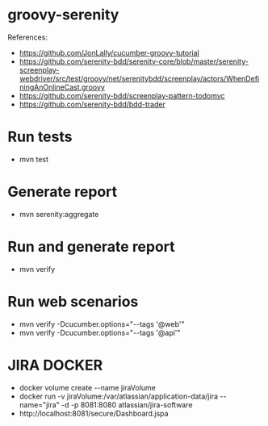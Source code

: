 # groovy-serenity

References: <br>
- https://github.com/JonLally/cucumber-groovy-tutorial <br>
- https://github.com/serenity-bdd/serenity-core/blob/master/serenity-screenplay-webdriver/src/test/groovy/net/serenitybdd/screenplay/actors/WhenDefiningAnOnlineCast.groovy
- https://github.com/serenity-bdd/screenplay-pattern-todomvc
- https://github.com/serenity-bdd/bdd-trader

# Run tests
- mvn test

# Generate report
- mvn serenity:aggregate

# Run and generate report
- mvn verify

# Run web scenarios
- mvn verify -Dcucumber.options="--tags '@web'"
- mvn verify -Dcucumber.options="--tags '@api'"



# JIRA DOCKER
- docker volume create --name jiraVolume
- docker run -v jiraVolume:/var/atlassian/application-data/jira --name="jira" -d -p 8081:8080 atlassian/jira-software
- http://localhost:8081/secure/Dashboard.jspa
